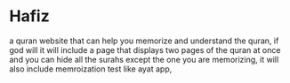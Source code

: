 # Hafiz
a quran website that can help you memorize and understand the quran, if god will it will include a page that displays two pages of the quran at once and you can hide all the surahs except the one you are memorizing, it will also include memroization test like ayat app, 
